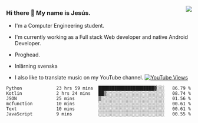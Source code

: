 <img align='right' src="https://github-readme-stats-eight-rose-90.vercel.app
/api?username=JesusJimenezG&show_icons=true&theme=radical">

### Hi there 👋 My name is Jesús.
- I'm a Computer Engineering student.
- I'm currently working as a Full stack Web developer and native Android Developer.

- Proghead.
- Inlärning svenska
- I also like to translate music on my YouTube channel. [![YouTube Views](https://img.shields.io/youtube/channel/views/UCWnlcC4_sV9Imcy9ysQpxHA?style=social)](https://www.youtube.com/channel/UCWnlcC4_sV9Imcy9ysQpxHA)

<!--START_SECTION:waka-->

```text
Python             23 hrs 59 mins  █████████████████████▓░░░   86.79 %
Kotlin             2 hrs 24 mins   ██▒░░░░░░░░░░░░░░░░░░░░░░   08.74 %
JSON               25 mins         ▒░░░░░░░░░░░░░░░░░░░░░░░░   01.56 %
mcfunction         10 mins         ░░░░░░░░░░░░░░░░░░░░░░░░░   00.61 %
Text               10 mins         ░░░░░░░░░░░░░░░░░░░░░░░░░   00.61 %
JavaScript         9 mins          ░░░░░░░░░░░░░░░░░░░░░░░░░   00.55 %
```

<!--END_SECTION:waka-->

<!--
**JesusJimenezG/JesusJimenezG** is a ✨ _special_ ✨ repository because its `README.md` (this file) appears on your GitHub profile.

Here are some ideas to get you started:

- 🔭 I’m currently working on ...
- 🌱 I’m currently learning ...
- 👯 I’m looking to collaborate on ...
- 🤔 I’m looking for help with ...
- 💬 Ask me about ...
- 📫 How to reach me: ...
- 😄 Pronouns: ...
- ⚡ Fun fact: ...
-->
